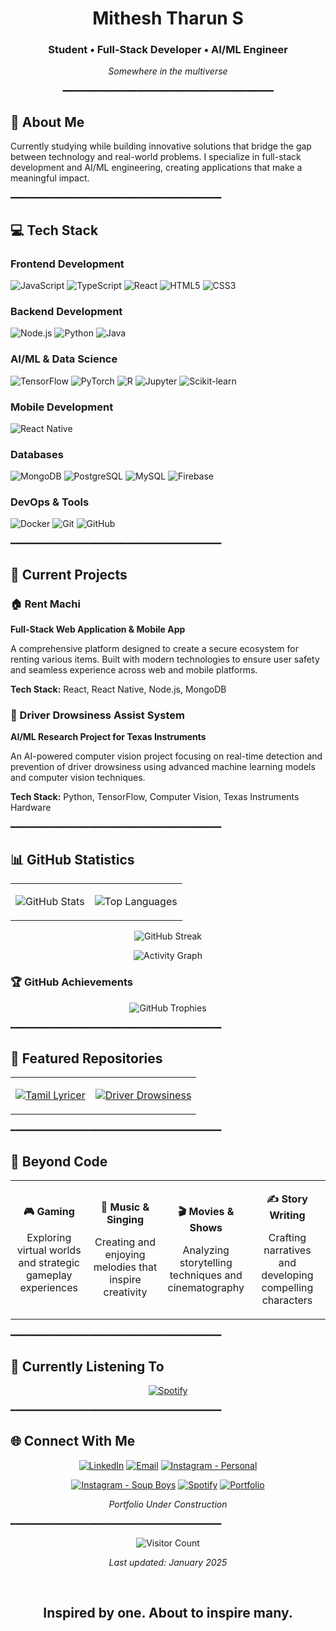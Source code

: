 <div align="center">

# Mithesh Tharun S
### Student • Full-Stack Developer • AI/ML Engineer

*Somewhere in the multiverse*

━━━━━━━━━━━━━━━━━━━━━━━━━━━━━━━━━━━━━━━━

</div>

## 👤 About Me

Currently studying while building innovative solutions that bridge the gap between technology and real-world problems. I specialize in full-stack development and AI/ML engineering, creating applications that make a meaningful impact.

━━━━━━━━━━━━━━━━━━━━━━━━━━━━━━━━━━━━━━━━

## 💻 Tech Stack

### Frontend Development
![JavaScript](https://img.shields.io/badge/JavaScript-F7DF1E?style=for-the-badge&logo=javascript&logoColor=black)
![TypeScript](https://img.shields.io/badge/TypeScript-007ACC?style=for-the-badge&logo=typescript&logoColor=white)
![React](https://img.shields.io/badge/React-20232A?style=for-the-badge&logo=react&logoColor=61DAFB)
![HTML5](https://img.shields.io/badge/HTML5-E34F26?style=for-the-badge&logo=html5&logoColor=white)
![CSS3](https://img.shields.io/badge/CSS3-1572B6?style=for-the-badge&logo=css3&logoColor=white)

### Backend Development
![Node.js](https://img.shields.io/badge/Node.js-43853D?style=for-the-badge&logo=node.js&logoColor=white)
![Python](https://img.shields.io/badge/Python-3776AB?style=for-the-badge&logo=python&logoColor=white)
![Java](https://img.shields.io/badge/Java-ED8B00?style=for-the-badge&logo=openjdk&logoColor=white)

### AI/ML & Data Science
![TensorFlow](https://img.shields.io/badge/TensorFlow-FF6F00?style=for-the-badge&logo=tensorflow&logoColor=white)
![PyTorch](https://img.shields.io/badge/PyTorch-EE4C2C?style=for-the-badge&logo=pytorch&logoColor=white)
![R](https://img.shields.io/badge/R-276DC3?style=for-the-badge&logo=r&logoColor=white)
![Jupyter](https://img.shields.io/badge/Jupyter-F37626?style=for-the-badge&logo=Jupyter&logoColor=white)
![Scikit-learn](https://img.shields.io/badge/scikit--learn-F7931E?style=for-the-badge&logo=scikit-learn&logoColor=white)

### Mobile Development
![React Native](https://img.shields.io/badge/React_Native-20232A?style=for-the-badge&logo=react&logoColor=61DAFB)

### Databases
![MongoDB](https://img.shields.io/badge/MongoDB-4EA94B?style=for-the-badge&logo=mongodb&logoColor=white)
![PostgreSQL](https://img.shields.io/badge/PostgreSQL-316192?style=for-the-badge&logo=postgresql&logoColor=white)
![MySQL](https://img.shields.io/badge/MySQL-00000F?style=for-the-badge&logo=mysql&logoColor=white)
![Firebase](https://img.shields.io/badge/Firebase-039BE5?style=for-the-badge&logo=Firebase&logoColor=white)

### DevOps & Tools
![Docker](https://img.shields.io/badge/Docker-2496ED?style=for-the-badge&logo=docker&logoColor=white)
![Git](https://img.shields.io/badge/Git-F05032?style=for-the-badge&logo=git&logoColor=white)
![GitHub](https://img.shields.io/badge/GitHub-100000?style=for-the-badge&logo=github&logoColor=white)

━━━━━━━━━━━━━━━━━━━━━━━━━━━━━━━━━━━━━━━━

## 🚀 Current Projects

### 🏠 Rent Machi
**Full-Stack Web Application & Mobile App**

A comprehensive platform designed to create a secure ecosystem for renting various items. Built with modern technologies to ensure user safety and seamless experience across web and mobile platforms.

**Tech Stack:** React, React Native, Node.js, MongoDB

### 🚗 Driver Drowsiness Assist System
**AI/ML Research Project for Texas Instruments**

An AI-powered computer vision project focusing on real-time detection and prevention of driver drowsiness using advanced machine learning models and computer vision techniques.

**Tech Stack:** Python, TensorFlow, Computer Vision, Texas Instruments Hardware

━━━━━━━━━━━━━━━━━━━━━━━━━━━━━━━━━━━━━━━━

## 📊 GitHub Statistics

<div align="center">

<table>
<tr>
<td>

![GitHub Stats](https://github-readme-stats.vercel.app/api?username=mito-1315&show_icons=true&theme=tokyonight&hide_border=true&count_private=true)

</td>
<td>

![Top Languages](https://github-readme-stats.vercel.app/api/top-langs/?username=mito-1315&layout=compact&theme=tokyonight&hide_border=true)

</td>
</tr>
</table>

![GitHub Streak](https://github-readme-streak-stats.herokuapp.com/?user=mito-1315&theme=tokyonight&hide_border=true)

![Activity Graph](https://github-readme-activity-graph.vercel.app/graph?username=mito-1315&theme=tokyo-night&hide_border=true&area=true)

</div>

### 🏆 GitHub Achievements

<div align="center">

![GitHub Trophies](https://github-profile-trophy.vercel.app/?username=mito-1315&theme=tokyonight&no-bg=true&no-frame=true&column=4&margin-w=15&margin-h=15)

</div>

━━━━━━━━━━━━━━━━━━━━━━━━━━━━━━━━━━━━━━━━

## 🎯 Featured Repositories

<div align="center">

<table>
<tr>
<td>

[![Tamil Lyricer](https://github-readme-stats.vercel.app/api/pin/?username=mito-1315&repo=rent-machi&theme=tokyonight&hide_border=true)](https://github.com/mito-1315/tamil-tunes-lyrics-fix)

</td>
<td>

[![Driver Drowsiness](https://github-readme-stats.vercel.app/api/pin/?username=mito-1315&repo=driver-drowsiness-system&theme=tokyonight&hide_border=true)](https://github.com/mito-1315/driver-drowsiness-system)

</td>
</tr>
</table>

</div>

━━━━━━━━━━━━━━━━━━━━━━━━━━━━━━━━━━━━━━━━

## 🌟 Beyond Code

<div align="center">

<table>
<tr>
<td align="center" width="25%">

**🎮 Gaming**

Exploring virtual worlds and strategic gameplay experiences

</td>
<td align="center" width="25%">

**🎵 Music & Singing**

Creating and enjoying melodies that inspire creativity

</td>
<td align="center" width="25%">

**🎬 Movies & Shows**

Analyzing storytelling techniques and cinematography

</td>
<td align="center" width="25%">

**✍️ Story Writing**

Crafting narratives and developing compelling characters

</td>
</tr>
</table>

</div>

━━━━━━━━━━━━━━━━━━━━━━━━━━━━━━━━━━━━━━━━

## 🎵 Currently Listening To

<div align="center">

[![Spotify](https://spotify-recently-played-readme.vercel.app/api?user=31xtxahbkppwhx4ldserrvawjq6a&unique=true&count=3&width=300)](https://open.spotify.com/user/31xtxahbkppwhx4ldserrvawjq6a)

</div>

━━━━━━━━━━━━━━━━━━━━━━━━━━━━━━━━━━━━━━━━

## 🌐 Connect With Me

<div align="center">

[![LinkedIn](https://img.shields.io/badge/LinkedIn-0077B5?style=for-the-badge&logo=linkedin&logoColor=white)](https://www.linkedin.com/in/mithesh-tharun-s-18407a2a2/)
[![Email](https://img.shields.io/badge/Email-D14836?style=for-the-badge&logo=gmail&logoColor=white)](mailto:off.mithu1315@gmail.com)
[![Instagram - Personal](https://img.shields.io/badge/Instagram_Personal-E4405F?style=for-the-badge&logo=instagram&logoColor=white)](https://www.instagram.com/mito_1315_/)

[![Instagram - Soup Boys](https://img.shields.io/badge/The_Soup_Boys-E4405F?style=for-the-badge&logo=instagram&logoColor=white)](https://www.instagram.com/_thesoupboys_/)
[![Spotify](https://img.shields.io/badge/Spotify-1ED760?style=for-the-badge&logo=spotify&logoColor=white)](https://open.spotify.com/user/31xtxahbkppwhx4ldserrvawjq6a)
[![Portfolio](https://img.shields.io/badge/Portfolio-FF5722?style=for-the-badge&logo=web&logoColor=white)](#)

*Portfolio Under Construction*

</div>

━━━━━━━━━━━━━━━━━━━━━━━━━━━━━━━━━━━━━━━━

<div align="center">

![Visitor Count](https://profile-counter.glitch.me/mito-1315/count.svg)

*Last updated: January 2025*

<br>

## Inspired by one. About to inspire many.

</div>
